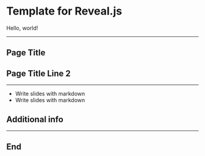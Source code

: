 # Template for Reveal.js

Hello, world!

---

## Page Title
## Page Title Line 2
***

 * Write slides with markdown
 * Write slides with markdown

>>>

## Additional info

---

## End
